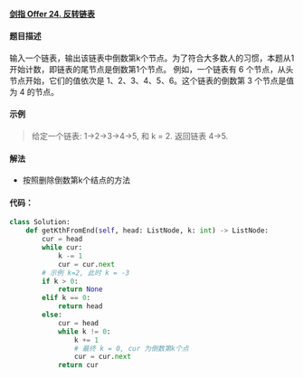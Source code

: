 #### [剑指 Offer 24. 反转链表](https://leetcode-cn.com/problems/lian-biao-zhong-dao-shu-di-kge-jie-dian-lcof/)

#### 题目描述

输入一个链表，输出该链表中倒数第k个节点。为了符合大多数人的习惯，本题从1开始计数，即链表的尾节点是倒数第1个节点。
例如，一个链表有 6 个节点，从头节点开始，它们的值依次是 1、2、3、4、5、6。这个链表的倒数第 3 个节点是值为 4 的节点。

#### 示例
> 给定一个链表: 1->2->3->4->5, 和 k = 2.
> 返回链表 4->5.

#### 解法
- 按照删除倒数第k个结点的方法

#### 代码：

```python
class Solution:
    def getKthFromEnd(self, head: ListNode, k: int) -> ListNode:
        cur = head
        while cur:
            k -= 1
            cur = cur.next
        # 示例 k=2, 此时 k = -3
        if k > 0:
            return None
        elif k == 0:
            return head
        else:
            cur = head
            while k != 0:
                k += 1 
                # 最终 k = 0, cur 为倒数第k个点
                cur = cur.next
            return cur
```